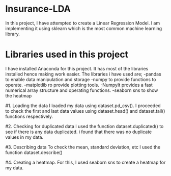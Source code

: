 # Insurance-LDA
In this project, I have attempted to create a Linear Regression Model. I am implementing it using sklearn which is the most common machine learning library.

# Libraries used in this project
I have installed Anaconda for this project. It has most of the libraries installed hence making work easier. The libraries i have used are;
-pandas to enable data manipulation and storage
-numpy to provide functions to operate.
-matplotlib ro provide plotting tools.
-NumpyIt provides a fast numerical array structure and operating functions.
-seaborn sns to show the heatmap

#1. Loading the data
I loaded my data using dataset.pd_csv(). I proceeded to check the first and last data values using dataset.head() and dataset.tail() functions respectively.

#2. Checking for duplicated data
I used the function dataset.duplicated() to see if there is any data duplicated. i found that there was no duplicate values in my data.

#3. Describing data
To check the mean, standard deviation, etc I used the function dataset.describe()

#4. Creating a heatmap.
For this, I used seaborn sns to create a heatmap for my data.


